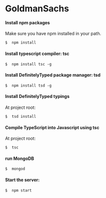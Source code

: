 # GoldmanSachs

#### Install npm packages

Make sure you have npm installed in your path.
```shell
$  npm install
```

#### Install typescript compiler: tsc
```shell
$  npm install tsc -g
```

#### Install DefinitelyTyped package manager: tsd
```shell
$  npm install tsd -g
```

#### Install DefinitelyTyped typings
At project root:
```shell
$  tsd install
```

#### Compile TypeScript into Javascript using tsc
At project root:
```shell
$  tsc
```

#### run MongoDB
```shell
$  mongod
```

#### Start the server:
```shell
$  npm start
```
